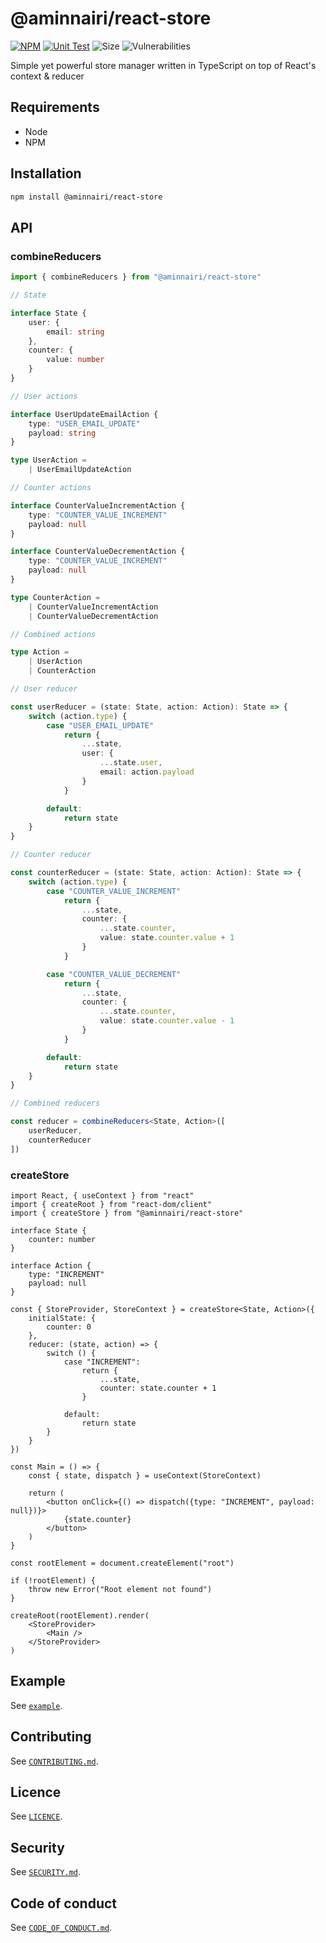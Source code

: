 # @aminnairi/react-store

[![NPM](https://badgen.net/npm/v/@aminnairi/react-store)](https://www.npmjs.com/package/@aminnairi/react-store)
[![Unit Test](https://github.com/aminnairi/react-store/actions/workflows/test.yaml/badge.svg)](https://github.com/aminnairi/react-store/actions/workflows/test.yaml) ![Size](https://badgen.net/bundlephobia/minzip/@aminnairi/react-store) ![Vulnerabilities](https://badgen.net/snyk/aminnairi/react-store) 

Simple yet powerful store manager written in TypeScript on top of React's context & reducer

## Requirements

- Node
- NPM

## Installation

```bash
npm install @aminnairi/react-store
```

## API

### combineReducers

```typescript
import { combineReducers } from "@aminnairi/react-store"

// State

interface State {
    user: {
        email: string
    },
    counter: {
        value: number
    }
}

// User actions

interface UserUpdateEmailAction {
    type: "USER_EMAIL_UPDATE"
    payload: string
}

type UserAction =
    | UserEmailUpdateAction

// Counter actions

interface CounterValueIncrementAction {
    type: "COUNTER_VALUE_INCREMENT"
    payload: null
}

interface CounterValueDecrementAction {
    type: "COUNTER_VALUE_INCREMENT"
    payload: null
}

type CounterAction =
    | CounterValueIncrementAction
    | CounterValueDecrementAction

// Combined actions

type Action =
    | UserAction
    | CounterAction

// User reducer

const userReducer = (state: State, action: Action): State => {
    switch (action.type) {
        case "USER_EMAIL_UPDATE"
            return {
                ...state,
                user: {
                    ...state.user,
                    email: action.payload
                }
            }

        default:
            return state
    }
}

// Counter reducer

const counterReducer = (state: State, action: Action): State => {
    switch (action.type) {
        case "COUNTER_VALUE_INCREMENT"
            return {
                ...state,
                counter: {
                    ...state.counter,
                    value: state.counter.value + 1
                }
            }

        case "COUNTER_VALUE_DECREMENT"
            return {
                ...state,
                counter: {
                    ...state.counter,
                    value: state.counter.value - 1
                }
            }

        default:
            return state
    }
}

// Combined reducers

const reducer = combineReducers<State, Action>([
    userReducer,
    counterReducer
])
```

### createStore

```tsx
import React, { useContext } from "react"
import { createRoot } from "react-dom/client"
import { createStore } from "@aminnairi/react-store"

interface State {
    counter: number
}

interface Action {
    type: "INCREMENT"
    payload: null
}

const { StoreProvider, StoreContext } = createStore<State, Action>({
    initialState: {
        counter: 0
    },
    reducer: (state, action) => {
        switch () {
            case "INCREMENT":
                return {
                    ...state,
                    counter: state.counter + 1
                }

            default:
                return state
        }
    }
})

const Main = () => {
    const { state, dispatch } = useContext(StoreContext)

    return (
        <button onClick={() => dispatch({type: "INCREMENT", payload: null})}>
            {state.counter}
        </button>
    )
}

const rootElement = document.createElement("root")

if (!rootElement) {
    throw new Error("Root element not found")
}

createRoot(rootElement).render(
    <StoreProvider>
        <Main />
    </StoreProvider>
)
```

## Example

See [`example`](./example).

## Contributing

See [`CONTRIBUTING.md`](./CONTRIBUTING.md).

## Licence

See [`LICENCE`](./LICENCE).

## Security

See [`SECURITY.md`](./SECURITY.md).

## Code of conduct

See [`CODE_OF_CONDUCT.md`](./CODE_OF_CONDUCT.md).